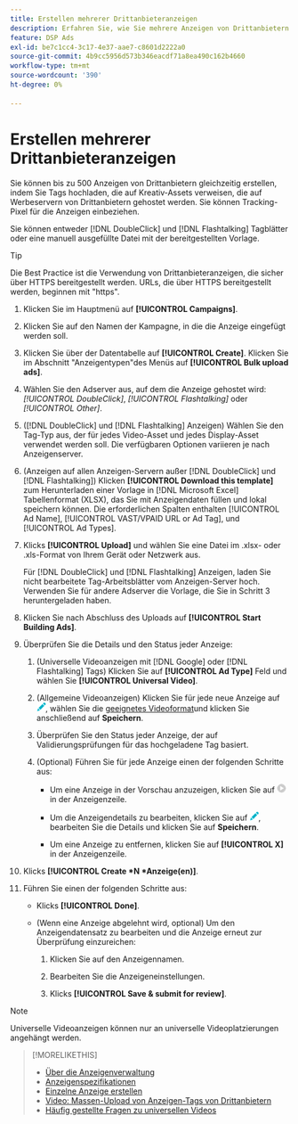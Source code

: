 ```yaml
---
title: Erstellen mehrerer Drittanbieteranzeigen
description: Erfahren Sie, wie Sie mehrere Anzeigen von Drittanbietern auf einmal erstellen.
feature: DSP Ads
exl-id: be7c1cc4-3c17-4e37-aae7-c8601d2222a0
source-git-commit: 4b9cc5956d573b346eacdf71a8ea490c162b4660
workflow-type: tm+mt
source-wordcount: '390'
ht-degree: 0%

---
```


# Erstellen mehrerer Drittanbieteranzeigen

Sie können bis zu 500 Anzeigen von Drittanbietern gleichzeitig erstellen, indem Sie Tags hochladen, die auf Kreativ-Assets verweisen, die auf Werbeservern von Drittanbietern gehostet werden. Sie können Tracking-Pixel für die Anzeigen einbeziehen.<!-- The bulksheet template for other ad servers says you can include 200. Which is it: 200 or 500? -->

Sie können entweder [!DNL DoubleClick] und [!DNL Flashtalking] Tagblätter oder eine manuell ausgefüllte Datei mit der bereitgestellten Vorlage.

>[!TIP]
>
> Die Best Practice ist die Verwendung von Drittanbieteranzeigen, die sicher über HTTPS bereitgestellt werden. URLs, die über HTTPS bereitgestellt werden, beginnen mit &quot;https&quot;.

1. Klicken Sie im Hauptmenü auf **[!UICONTROL Campaigns]**.

1. Klicken Sie auf den Namen der Kampagne, in die die Anzeige eingefügt werden soll.

1. Klicken Sie über der Datentabelle auf **[!UICONTROL Create]**. Klicken Sie im Abschnitt &quot;Anzeigentypen&quot;des Menüs auf **[!UICONTROL Bulk upload ads]**.

1. Wählen Sie den Adserver aus, auf dem die Anzeige gehostet wird: *[!UICONTROL DoubleClick]*, *[!UICONTROL Flashtalking]* oder *[!UICONTROL Other]*.

1. ([!DNL DoubleClick] und [!DNL Flashtalking] Anzeigen) Wählen Sie den Tag-Typ aus, der für jedes Video-Asset und jedes Display-Asset verwendet werden soll. Die verfügbaren Optionen variieren je nach Anzeigenserver.

1. (Anzeigen auf allen Anzeigen-Servern außer [!DNL DoubleClick] und [!DNL Flashtalking]) Klicken **[!UICONTROL Download this template]** zum Herunterladen einer Vorlage in [!DNL Microsoft Excel] Tabellenformat (XLSX), das Sie mit Anzeigendaten füllen und lokal speichern können. Die erforderlichen Spalten enthalten [!UICONTROL Ad Name], [!UICONTROL VAST/VPAID URL or Ad Tag], und [!UICONTROL Ad Types].

1. Klicks **[!UICONTROL Upload]** und wählen Sie eine Datei im .xlsx- oder .xls-Format von Ihrem Gerät oder Netzwerk aus.

   Für [!DNL DoubleClick] und [!DNL Flashtalking] Anzeigen, laden Sie nicht bearbeitete Tag-Arbeitsblätter vom Anzeigen-Server hoch. Verwenden Sie für andere Adserver die Vorlage, die Sie in Schritt 3 heruntergeladen haben.

1. Klicken Sie nach Abschluss des Uploads auf **[!UICONTROL Start Building Ads]**.

1. Überprüfen Sie die Details und den Status jeder Anzeige:

   1. (Universelle Videoanzeigen mit [!DNL Google] oder [!DNL Flashtalking] Tags) Klicken Sie auf **[!UICONTROL Ad Type]** Feld und wählen Sie **[!UICONTROL Universal Video]**.

   1. (Allgemeine Videoanzeigen) Klicken Sie für jede neue Anzeige auf ![edit](/help/dsp/assets/edit.png), wählen Sie die [geeignetes Videoformat](/help/dsp/campaign-management/ads/ad-settings-universal-video.md)und klicken Sie anschließend auf **Speichern**.

   1. Überprüfen Sie den Status jeder Anzeige, der auf Validierungsprüfungen für das hochgeladene Tag basiert.

   1. (Optional) Führen Sie für jede Anzeige einen der folgenden Schritte aus:

      * Um eine Anzeige in der Vorschau anzuzeigen, klicken Sie auf ![play](/help/dsp/assets/play.png) in der Anzeigenzeile.

      * Um die Anzeigendetails zu bearbeiten, klicken Sie auf ![edit](/help/dsp/assets/edit.png), bearbeiten Sie die Details und klicken Sie auf **Speichern**.

      * Um eine Anzeige zu entfernen, klicken Sie auf **[!UICONTROL X]** in der Anzeigenzeile.

1. Klicks **[!UICONTROL Create *N *Anzeige(en)]**.

1. Führen Sie einen der folgenden Schritte aus:

   * Klicks **[!UICONTROL Done]**.

   * (Wenn eine Anzeige abgelehnt wird, optional) Um den Anzeigendatensatz zu bearbeiten und die Anzeige erneut zur Überprüfung einzureichen:

      1. Klicken Sie auf den Anzeigennamen.

      1. Bearbeiten Sie die Anzeigeneinstellungen.

      1. Klicks **[!UICONTROL Save & submit for review]**.

>[!NOTE]
>
>Universelle Videoanzeigen können nur an universelle Videoplatzierungen angehängt werden.

>[!MORELIKETHIS]
>
>* [Über die Anzeigenverwaltung](ad-about.md)
>* [Anzeigenspezifikationen](ad-specs.md)
>* [Einzelne Anzeige erstellen](ad-create.md)
>* [Video: Massen-Upload von Anzeigen-Tags von Drittanbietern](https://experienceleague.adobe.com/docs/advertising-learn/tutorials/dsp/bulk-upload-third-party-ad-tags.html)
>* [Häufig gestellte Fragen zu universellen Videos](/help/dsp/campaign-management/faq-universal-video.md)
